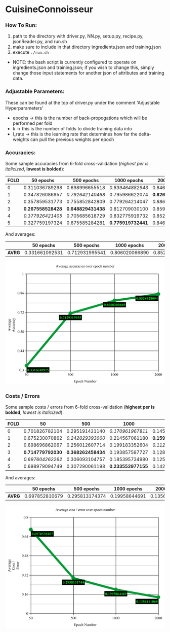 # CuisineConnoisseur

### How To Run:
1. path to the directory with driver.py, NN.py, setup.py, recipe.py, jsonReader.py, and run.sh
2. make sure to include in that directory ingredients.json and training.json
3. execute `./run.sh`
  * NOTE: the bash script is currently configured to operate on ingredients.json and training.json; if you wish to change this, simply change those input statements for another json of attributes and training data.

### Adjustable Parameters:
These can be found at the top of driver.py under the comment 'Adjustable Hyperparameters'
* epochs -> this is the number of back-propogations which will be performed per fold
* k -> this is the number of folds to divide training data into
* l_rate -> this is the learning rate that determines how far the delta-weights can pull the previous weights per epoch

### Accuracies:

Some sample accuracies from 6-fold cross-validation (_highest per is italicized_, **lowest is bolded**):

| FOLD 	| 50 epochs      	    | 500 epochs          | 1000 epochs         | 2000 epochs    	    |
|------	|--------------------	|--------------------	|--------------------	|--------------------	|
| 0    	| 0.311036789298 	    | 0.698996655518 	    | _0.839464882943_ 	  | 0.846153846154 	    |
| 1    	| 0.347826086957 	    | _0.792642140468_ 	  | 0.795986622074 	    | **0.826086956522** 	|
| 2    	| 0.357859531773 	    | 0.755852842809 	    | 0.779264214047 	    | _0.886287625418_ 	  |
| 3    	| **0.267558528428** 	| **0.648829431438** 	| 0.812709030100 	    | 0.859531772575 	    |
| 4    	| _0.377926421405_ 	  | 0.705685618729 	    | 0.832775919732 	    | 0.852842809365 	    |
| 5    	| 0.327759197324 	    | 0.675585284281 	    | **0.775919732441** 	| 0.846153846154 	    |

And averages:

|     	| 50 epochs      	    | 500 epochs          | 1000 epochs         | 2000 epochs    	    |
|------	|--------------------	|--------------------	|--------------------	|--------------------	|
| **AVRG** | 0.331661092531 	    | 0.712931995541 	    | 0.806020066890 	    | 0.852842809365 	    |

![Average Accuracies Over Epoch Number](images/avgacc.png)

### Costs / Errors

Some sample costs / errors from 6-fold cross-validation (**highest per is bolded**, _lowest is italicized_):

| FOLD 	| 50             	    | 500            	    | 1000           	    | 2000           	    |
|------	|--------------------	|--------------------	|--------------------	|--------------------	|
| 0    	| 0.701826782104 	    | 0.295191421140 	    | _0.170961967811_ 	  | 0.145065824116 	    |
| 1    	| 0.675230070862 	    | _0.242029393000_ 	  | 0.214567061180 	    | **0.159498909199** 	|
| 2    	| 0.698696862067 	    | 0.256012607714 	    | 0.199183352604 	    | _0.112092391518_   	|
| 3    	| **0.714779792030** 	| **0.368262458434** 	| 0.193857587727 	    | 0.128988992820 	    |
| 4    	| _0.697604262262_ 	  | 0.306093104757 	    | 0.185395734980 	    | 0.125987036302 	    |
| 5    	| 0.698979094749 	    | 0.307290061198 	    | **0.233552977155** 	| 0.142213486649 	    |

And averages:

|     	| 50 epochs      	    | 500 epochs          | 1000 epochs         | 2000 epochs    	    |
|------	|--------------------	|--------------------	|--------------------	|--------------------	|
| **AVRG** | 0.697852810679 	    | 0.295813174374 	    | 0.19958644691 	    | 0.135641106767 	    |

![Average Accuracies Over Epoch Number](images/avgcost.png)
